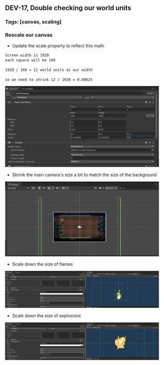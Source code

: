 ## DEV-17, Double checking our world units
### Tags: [canvas, scaling]

### Rescale our canvas
+ Update the scale property to reflect this math
```
Screen width is 1920
each square will be 160

1920 / 160 = 12 world units as our width

so we need to shrink 12 / 1920 = 0.00625

```

![](../images/DEV-17-A.png)

+ Shrink the main camera's size a bit to match the size of the background

![](../images/DEV-17-D.png)

+ Scale down the size of flames

![](../images/DEV-17-B.png)

+ Scale down the size of explosions

![](../images/DEV-17-C.png)
